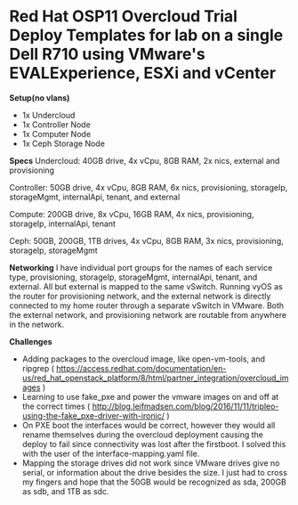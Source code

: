 # Red Hat OSP11 Overcloud Trial Deploy Templates for lab on a single Dell R710 using VMware's EVALExperience, ESXi and vCenter

**Setup(no vlans)**
* 1x Undercloud
* 1x Controller Node
* 1x Computer Node
* 1x Ceph Storage Node

**Specs**
Undercloud: 40GB drive, 4x vCpu, 8GB RAM, 2x nics, external and provisioning

Controller: 50GB drive, 4x vCpu, 8GB RAM, 6x nics, provisioning, storageIp, storageMgmt, internalApi, tenant, and external

Compute: 200GB drive, 8x vCpu, 16GB RAM, 4x nics, provisioning, storageIp, internalApi, tenant

Ceph: 50GB, 200GB, 1TB drives, 4x vCpu, 8GB RAM, 3x nics, provisioning, storageIp, storageMgmt

**Networking**
I have individual port groups for the names of each service type, provisioning, storageIp, storageMgmt, internalApi, tenant, and external. All but external is mapped to the same vSwitch. Running vyOS as the router for provisioning network, and the external network is directly connected to my home router through a separate vSwitch in VMware. Both the external network, and provisioning network are routable from anywhere in the network.

**Challenges**
* Adding packages to the overcloud image, like open-vm-tools, and ripgrep ( https://access.redhat.com/documentation/en-us/red_hat_openstack_platform/8/html/partner_integration/overcloud_images )
* Learning to use fake_pxe and power the vmware images on and off at the correct times ( http://blog.leifmadsen.com/blog/2016/11/11/tripleo-using-the-fake_pxe-driver-with-ironic/ )
* On PXE boot the interfaces would be correct, however they would all rename themselves during the overcloud deployment causing the deploy to fail since connectivity was lost after the firstboot. I solved this with the user of the interface-mapping.yaml file.
* Mapping the storage drives did not work since VMware drives give no serial, or information about the drive besides the size. I just had to cross my fingers and hope that the 50GB would be recognized as sda, 200GB as sdb, and 1TB as sdc.
